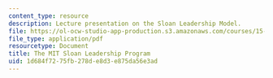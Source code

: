 ```yaml
---
content_type: resource
description: Lecture presentation on the Sloan Leadership Model.
file: https://ol-ocw-studio-app-production.s3.amazonaws.com/courses/15-978-leadership-tools-and-teams-a-product-development-lab-spring-2007/1d684f7275fb278de8d3e875da56e3ad_lec2.pdf
file_type: application/pdf
resourcetype: Document
title: The MIT Sloan Leadership Program
uid: 1d684f72-75fb-278d-e8d3-e875da56e3ad
---
```

